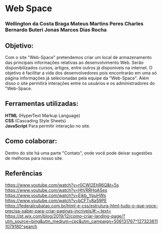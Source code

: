 # Web Space

### Wellington da Costa Braga  Mateus Martins Peres  Charles Bernardo Buteri  Jonas Marcos Dias Rocha  

## Objetivo:  

Com o site "Web-Space" pretendemos criar um local de armazenamento das principais informações relativas ao desenvolvimento Web. Serão  disponibilizados cursos, artigos, entre outros já disponíveis na internet. O objetivo é facilitar a vida dos desenvolvedores pois encontrarão em uma só página informações já selecionadas pela equipe da  "Web-Space". Além disso o site permitirá interações entre os usuários e os administradores do "Web-Space.

## Ferramentas utilizadas:  

**HTML** (HyperText Markup Language)  
**CSS** (Cascading Style Sheets)  
**JavaScript** Para permitir interação no site.  

## Como colaborar:  

Dentro do site há uma parte "Contato", onde você pode deixar sugestões de melhoras para nosso site.

## Referências  
 https://www.youtube.com/watch?v=r0CWl2EhR6Q&t=5s
 https://www.youtube.com/watch?v=HtVRRHoASes
 https://www.youtube.com/watch?v=Ejkb_YpuHWs
 https://www.youtube.com/watch?v=bCFTv8a59PE
 https://federalcubatao.com.br/html-e-css/estrutura-html-tudo-o-que-voce-precisa-saber-para-criar-paginas-incriveis/#:~:text=
 https://pt.wix.com/blog/2019/12/como-criar-landing-page/?utm_source=bing&utm_medium=cpc&utm_campaign=506131767^1273236111079180^search
 
